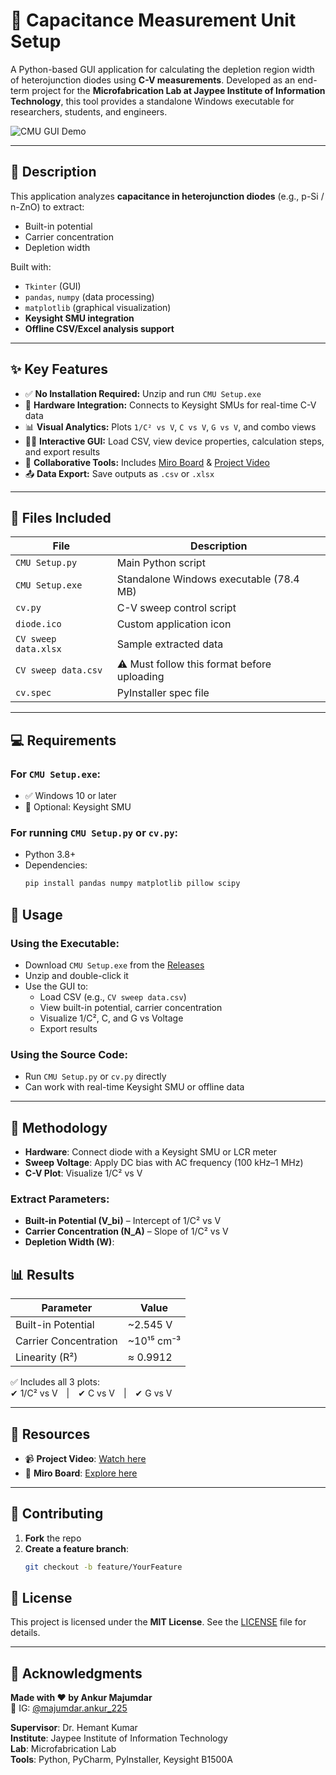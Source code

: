 # 🧪 Capacitance Measurement Unit Setup

A Python-based GUI application for calculating the depletion region width of heterojunction diodes using **C-V measurements**. Developed as an end-term project for the **Microfabrication Lab at Jaypee Institute of Information Technology**, this tool provides a standalone Windows executable for researchers, students, and engineers.

![CMU GUI Demo](demo.gif) <!-- Add a GIF or screenshot here -->

---

## 📌 Description

This application analyzes **capacitance in heterojunction diodes** (e.g., p-Si / n-ZnO) to extract:

- Built-in potential  
- Carrier concentration  
- Depletion width  

Built with:
- `Tkinter` (GUI)
- `pandas`, `numpy` (data processing)
- `matplotlib` (graphical visualization)  
- **Keysight SMU integration**  
- **Offline CSV/Excel analysis support**

---

## ✨ Key Features

- ✅ **No Installation Required:** Unzip and run `CMU Setup.exe`
- 🔌 **Hardware Integration:** Connects to Keysight SMUs for real-time C-V data
- 📊 **Visual Analytics:** Plots `1/C² vs V`, `C vs V`, `G vs V`, and combo views
- 🧑‍💻 **Interactive GUI:** Load CSV, view device properties, calculation steps, and export results
- 🧠 **Collaborative Tools:** Includes [Miro Board](https://miro.com/app/board/uXjVI96mjk4=/) & [Project Video](https://drive.google.com/file/d/1XP92MULKXaOrRymRVLaaxBXbez6fjpaW/view)
- 📤 **Data Export:** Save outputs as `.csv` or `.xlsx`

---

## 📁 Files Included

| File | Description |
|------|-------------|
| `CMU Setup.py` | Main Python script |
| `CMU Setup.exe` | Standalone Windows executable (78.4 MB) |
| `cv.py` | C-V sweep control script |
| `diode.ico` | Custom application icon |
| `CV sweep data.xlsx` | Sample extracted data |
| `CV sweep data.csv` | ⚠️ Must follow this format before uploading |
| `cv.spec` | PyInstaller spec file |

---

## 💻 Requirements

### For `CMU Setup.exe`:
- ✅ Windows 10 or later  
- 🔌 Optional: Keysight SMU  

### For running `CMU Setup.py` or `cv.py`:
- Python 3.8+
- Dependencies:
  ```bash
  pip install pandas numpy matplotlib pillow scipy

## 🚀 Usage

### Using the Executable:
- Download `CMU Setup.exe` from the [Releases](https://github.com/AsterioAstrixx/Capacitance-Measurement-Unit-Setup/releases)
- Unzip and double-click it
- Use the GUI to:
  - Load CSV (e.g., `CV sweep data.csv`)
  - View built-in potential, carrier concentration
  - Visualize 1/C², C, and G vs Voltage
  - Export results

### Using the Source Code:
- Run `CMU Setup.py` or `cv.py` directly
- Can work with real-time Keysight SMU or offline data

---

## 🧠 Methodology

- **Hardware**: Connect diode with a Keysight SMU or LCR meter  
- **Sweep Voltage**: Apply DC bias with AC frequency (100 kHz–1 MHz)  
- **C-V Plot**: Visualize 1/C² vs V  

### Extract Parameters:
- **Built-in Potential (V_bi)** – Intercept of 1/C² vs V  
- **Carrier Concentration (N_A)** – Slope of 1/C² vs V  
- **Depletion Width (W)**:

## 📊 Results

| Parameter              | Value            |
|------------------------|------------------|
| Built-in Potential     | ~2.545 V         |
| Carrier Concentration  | ~10¹⁵ cm⁻³       |
| Linearity (R²)         | ≈ 0.9912         |

✅ Includes all 3 plots:  
✔ 1/C² vs V | ✔ C vs V | ✔ G vs V

---

## 🎥 Resources

- 📹 **Project Video**: [Watch here](https://drive.google.com/file/d/1XP92MULKXaOrRymRVLaaxBXbez6fjpaW/view)
- 🧭 **Miro Board**: [Explore here](https://miro.com/app/board/uXjVI96mjk4=/)

---

## 🤝 Contributing

1. **Fork** the repo  
2. **Create a feature branch**:
   ```bash
   git checkout -b feature/YourFeature

## 📜 License

This project is licensed under the **MIT License**. See the [LICENSE](LICENSE) file for details.

---

## 🙏 Acknowledgments

**Made with ❤️ by Ankur Majumdar**  
🔗 IG: [@majumdar.ankur_225](https://www.instagram.com/majumdar.ankur_225)

**Supervisor**: Dr. Hemant Kumar  
**Institute**: Jaypee Institute of Information Technology  
**Lab**: Microfabrication Lab  
**Tools**: Python, PyCharm, PyInstaller, Keysight B1500A


